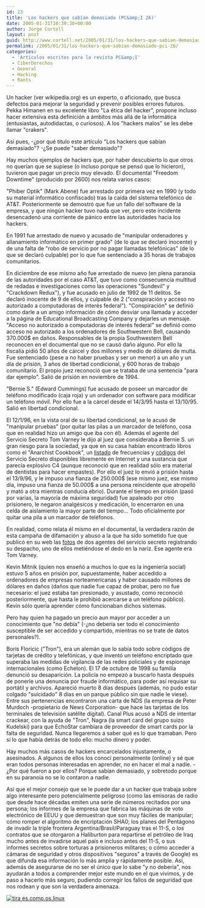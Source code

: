 ```yaml
---
id: 23
title: 'Los hackers que sabí­an demasiado (PC&amp;I 26)'
date: 2005-01-31T10:39:30+00:00
author: Jorge Cortell
layout: post
guid: http://www.cortell.net/2005/01/31/los-hackers-que-sabian-demasiado-pci-26/
permalink: /2005/01/31/los-hackers-que-sabian-demasiado-pci-26/
categories:
  - 'Artí­culos escritos para la revista PC&amp;I'
  - CiberDerechos
  - General
  - Hacking
  - Rants
---
```

Un hacker (ver wikipedia.org) es un experto, o aficionado, que busca defectos para mejorar la seguridad y prevenir posibles errores futuros. Pekka Himanen en su excelente libro "La ética del hacker", propone incluso hacer extensiva esta definición a ámbitos más allá de la informática (entusiastas, autodidactas, o curiosos). A los "hackers malos" se les debe llamar "crakers".

Así­ pues, -¿por qué titulo este artí­culo "Los hackers que sabí­an demasiado"? -¿Se puede "saber demasiado"?

Hay muchos ejemplos de hackers que, por haber descubierto lo que otros no querí­an que se supiese (o incluso porque se pensó que lo hicieron), tuvieron que pagar un precio muy elevado. El documental "Freedom Downtime" (producido por 2600) nos relata varios casos:

"Phiber Optik" (Mark Abene) fue arrestado por primera vez en 1990 (y todo su material informático confiscado) tras la caí­da del sistema telefónico de AT&T. Posteriormente se demostró que fue un fallo del software de la empresa, y que ningún hacker tuvo nada que ver, pero este incidente desencadenó una corriente de pánico entre las autoridades hacia los hackers.
  
En 1991 fue arrestado de nuevo y acusado de "manipular ordenadores y allanamiento informático en primer grado" (de lo que se declaró inocente) y de una falta de "robo de servicio por no pagar llamadas telefónicas" (de lo que se declaró culpable) por lo que fue sentenciado a 35 horas de trabajos comunitarios.
  
En diciembre de ese mismo año fue arrestado de nuevo (en plena paranoia de las autoridades por el caso AT&T, que tuvo como consecuencia multitud de redadas e investigaciones como las operaciones "Sundevil" y "Crackdown Redux"), y fue acusado en julio de 1992 de 11 delitos. Se declaró inocente de 9 de ellos, y culpable de 2 ("conspiración y acceso no autorizado a computadoras de interés federal"). "Conspiración" se definió como darle a un amigo información de cómo desviar una llamada y acceder a la página de Educational Broadcasting Company y dejarles un mensaje. "Acceso no autorizado a computadoras de interés federal" se definió como acceso no autorizado a los ordenadores de Southwestern Bell, causando 370.000$ en daños. Responsables de la propia Southwestern Bell reconocen en el documental que no se causó daño alguno. Por ello la fiscalí­a pidió 50 años de cárcel y dos millones y medio de dólares de multa. Fue sentenciado (pese a no haber pruebas y ser un menor) a un año y un dí­a de prisión, 3 años de libertad condicional, y 600 horas de trabajo comunitario. El propio juez reconoció que se trataba de una sentencia "para dar ejemplo". Salió de prisión en noviembre de 1994.

"Bernie S." (Edward Cummings) fue acusado de poseer un marcador de teléfono modificado (caja roja) y un ordenador con software para modificar un teléfono móvil. Por ello fue a la cárcel desde el 14/3/95 hasta el 13/10/95. Salió en libertad condicional.
  
El 12/1/96, en la vista oral de su libertad condicional, se le acusó de "manipular pruebas" (por quitar las pilas a un marcador de teléfono, cosa que en realidad hizo un amigo que iba con él). Además el agente del Servicio Secreto Tom Varney le dijo al juez que consideraba a Bernie S. un gran riesgo para la sociedad, ya que en su casa habí­an encontrado libros como el "Anarchist Cookbook", un [listado](http://www.2600.com/secret/more/freq.html) de frecuencias y [códigos](http://www.2600.com/secret/more/codes.html) del Servicio Secreto disponibles libremente en Internet y una sustancia que parecí­a explosivo C4 (aunque reconoció que en realidad sólo era material de dentistas para hacer empastes). Por ello el juez lo envió a prisión hasta el 13/9/96, y le impuso una fianza de 250.000$ (ese mismo juez, ese mismo dí­a, impuso una fianza de 50.000$ a una persona reincidente que atropelló y mató a otra mientras conducí­a ebrio). Durante el tiempo en prisión (pasó por varias, la mayorí­a de máxima seguridad) fue apaleado por otro prisionero, le negaron analgésicos y medicación, lo encerraron en una celda de aislamiento la mayor parte del tiempo... Todo oficialmente por quitar una pila a un marcador de teléfonos.
  
En realidad, como relata él mismo en el documental, la verdadera razón de esta campaña de difamación y abuso a la que ha sido sometido fue que publicó en su web las [fotos](http://www.2600.com/secret/more/photo.html) de dos agentes del servicio secreto registrando su despacho, uno de ellos metiéndose el dedo en la nariz. Ese agente era Tom Varney.

Kevin Mitnik (quien nos enseñó a muchos lo que es la ingenierí­a social) estuvo 5 años en prisión por, supuestamente, haber accedido a ordenadores de empresas norteamericanas y haber causado millones de dólares en daños (daños que nadie fue capaz de probar, pero no fue necesario: el juez estaba tan presionado, y asustado, como reconoció posteriormente, que hasta le prohibió acercarse a un teléfono público). Kevin sólo querí­a aprender cómo funcionaban dichos sistemas.

Pero hay quien ha pagado un precio aun mayor por acceder a un conocimiento que "no debí­a" (-¿no deberí­a ser todo el conocimiento susceptible de ser accedido y compartido, mientras no se trate de datos personales?).

Boris Floricic ("Tron"), era un alemán que lo sabí­a todo sobre códigos de tarjetas de crédito y telefónicas, y que inventó un teléfono encriptado que superaba las medidas de vigilancia de las redes policiales y de espionaje internacionales (como Echelon). El 17 de octubre de 1998 su familia denunció su desaparición. La policí­a no empezó a buscarlo hasta después de ponerle una denuncia por fraude informático, para poder así­ requisar su portátil y archivos. Apareció muerto 8 dí­as después (además, no pudo estar colgado "suicidado" 8 dí­as en un parque público sin que nadie le viese). Entre sus pertenencias encontraron una carta de NDS (la empresa de Peter Murdoch -propietario de News Corporation- que hace las tarjetas de los terminales de televisión satélite digital). Canal Plus acusó a NDS de intentar crackear, con la ayuda de "Tron", Nagra (la smart card del grupo suizo Kudelski) para que EchoStar cambiara de proveedor de smart cards por la falta de seguridad. Nunca llegaremos a saber qué es lo que tramaban. Pero sí­ lo que habí­a detrás de todo ello: mucho dinero y poder.

Hay muchos más casos de hackers encarcelados injustamente, o asesinados. A algunos de ellos los conocí­ personalmente (online) y sé que eran todos personas interesadas en aprender, no en hacer el mal a nadie. -¿Por qué fueron a por ellos? Porque sabí­an demasiado, y sobretodo porque en su paranoia no se lo contaron a nadie.

Así­ que el mejor consejo que se le puede dar a un hacker que trabaja sobre algo interesante pero potencialmente peligroso (como las emisoras de radio que desde hace décadas emiten una serie de números recitados por una persona; los informes de la empresa que fabrica las máquinas de voto electrónico de EEUU y que demuestran que son muy fáciles de manipular; cómo romper el algoritmo de encriptación SHA0; los planes del Pentágono de invadir la triple frontera Argentina/Brasil/Paraguay tras el 11-S, o los contratos que se otorgaron a Haliburton para repartirse el petróleo de Iraq mucho antes de invadirse aquel paí­s e incluso antes del 11-S, o sus informes secretos sobre torturas a prisioneros militares; o cómo acceder a cámaras de seguridad y otros dispositivos "seguros" a través de Google) es que difunda esa información lo más amplia y rápidamente posible. Así­, además de asegurarse de no ser el único que lo sabe "y no deberí­a", nos ayudarán a todos a comprender mejor este mundo en el que vivimos, y de paso a hacerlo más seguro, pudiendo corregir los fallos de seguridad que nos rodean y que son la verdadera amenaza.

[<img src="http://tira.escomposlinux.org/ecol-199.png" alt="tira es.comp.os.linux" border="0" />](http://tira.escomposlinux.org/ecol-199.png)
